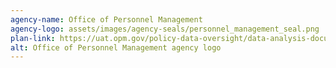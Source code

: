 ```yaml
---
agency-name: Office of Personnel Management
agency-logo: assets/images/agency-seals/personnel_management_seal.png
plan-link: https://uat.opm.gov/policy-data-oversight/data-analysis-documentation/evaluation-standards/
alt: Office of Personnel Management agency logo
---
```


